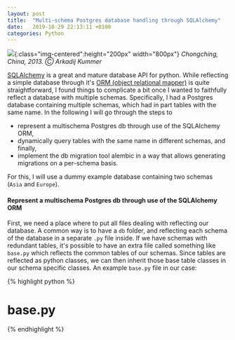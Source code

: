 ```yaml
---
layout: post
title:  "Multi-schema Postgres database handling through SQLAlchemy"
date:   2019-10-29 22:13:11 +0100
categories: Python
---
```

![]({{site.baseurl}}/assets/img/chongching_bridge.png){:class="img-centered":height="200px" width="800px"}
*Chongching, China, 2013. &#9400; Arkadij Kummer*

[SQLAlchemy][sqlalchemy] is a great and mature database API for python. While reflecting a simple database through it's [ORM (object relational mapper)][orm] is quite straightforward, I found things to complicate a bit once I wanted to faithfully reflect a database with multiple schemas. Specifically, I had a Postgres database containing multiple schemas, which had in part tables with the same name. In the following I will go through the steps to

- represent a multischema Postgres db through use of the SQLAlchemy ORM,
- dynamically query tables with the same name in different schemas, and finally,
- implement the db migration tool alembic in a way that allows generating migrations on a per-schema basis.

For this, I will use a dummy example database containing two schemas (`Asia` and `Europe`).

#### Represent a multischema Postgres db through use of the SQLAlchemy ORM 

First, we need a place where to put all files dealing with reflecting our database. A common way is to have a `db` folder, and reflecting each schema of the database in a separate `.py` file inside. If we have schemas with redundant tables, it's possible to have an extra file called something like `base.py` which reflects the common tables of our schemas. Since tables are reflected as python classes, we can then inherit those base table classes in our schema specific classes. An example `base.py` file in our case:

{% highlight python %}
# base.py



{% endhighlight %}

[sqlalchemy]: https://www.sqlalchemy.org/
[orm]:   https://docs.sqlalchemy.org/en/14/orm/tutorial.html
